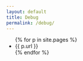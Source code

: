 ```yaml
---
layout: default
title: Debug
permalink: /debug/
---
```


<ul>
{% for p in site.pages %}
  <li>{{ p.url }}</li>
{% endfor %}
</ul>

